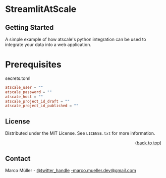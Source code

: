 # StreamlitAtScale



## Getting Started
A simple example of how atscale's python integration can be used to integrate your data into a web application.

# Prerequisites
secrets.toml 
```toml
atscale_user = ""
atscale_password = ""
atscale_host = ""
atscale_project_id_draft = ""
atscale_project_id_published = ""
```


<!-- LICENSE -->
## License

Distributed under the MIT License. See `LICENSE.txt` for more information.

<p align="right">(<a href="#readme-top">back to top</a>)</p>



<!-- CONTACT -->
## Contact

Marco Müller - [@twitter_handle](https://twitter.com/twitter_handle) -marco.mueller.dev@gmail.com
